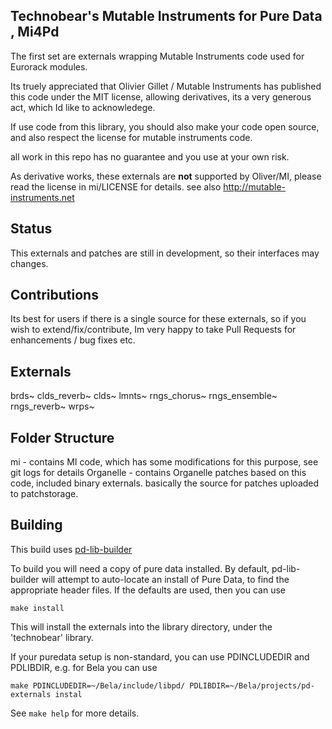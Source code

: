 ## Technobear's Mutable Instruments for Pure Data , Mi4Pd

The first set are externals wrapping Mutable Instruments code used for Eurorack modules. 

Its truely appreciated that Olivier Gillet / Mutable Instruments has published this code under the MIT license, allowing derivatives, its a very generous act, which Id like to acknowledege.

If use code from this library, you should also make your code open source, and also respect the license for mutable instruments code.

all work in this repo has no guarantee and you use at your own risk.

As derivative works, these externals are **not** supported by Oliver/MI, please read the license in mi/LICENSE for details.
see also http://mutable-instruments.net

## Status ##
This externals and patches are still in development, so their interfaces may changes.

## Contributions ##
Its best for users if there is a single source for these externals, so if you wish to extend/fix/contribute, Im very happy to take Pull Requests for enhancements / bug fixes etc.

## Externals ##
brds~
clds_reverb~
clds~
lmnts~
rngs_chorus~
rngs_ensemble~
rngs_reverb~
wrps~

## Folder Structure ##
mi - contains MI code, which has some modifications for this purpose, see git logs for details
Organelle - contains Organelle patches based on this code, included binary externals. basically the source for patches uploaded to patchstorage.

## Building ##
This build uses [pd-lib-builder](https://github.com/pure-data/pd-lib-builder/)

To build you will need a copy of pure data installed.
By default, pd-lib-builder will attempt to auto-locate an install of Pure Data, to find the appropriate header files.
If the defaults are used, then you can use

    make install 

This will install the externals into the library directory, under the 'technobear' library.

If your puredata setup is non-standard, you can use PDINCLUDEDIR and PDLIBDIR, e.g. for Bela you can use

	make PDINCLUDEDIR=~/Bela/include/libpd/ PDLIBDIR=~/Bela/projects/pd-externals instal


See `make help` for more details.